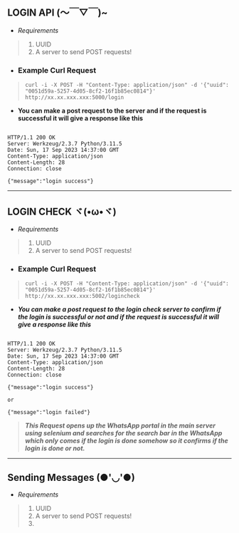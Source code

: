 ## LOGIN API (～￣▽￣)~

-   *Requirements*
> 1. UUID
> 2. A server to send POST requests! 

- ### Example Curl Request
>  `curl -i -X POST -H "Content-Type: application/json" -d '{"uuid": "0051d59a-5257-4d05-8cf2-16f1b85ec0814"}' http://xx.xx.xxx.xxx:5000/login` 


- **You can make a post request to the server and if the request is successful it will give a response like this**

```

HTTP/1.1 200 OK
Server: Werkzeug/2.3.7 Python/3.11.5
Date: Sun, 17 Sep 2023 14:37:00 GMT
Content-Type: application/json
Content-Length: 28
Connection: close

{"message":"login success"}

```


******************************************************************************


## LOGIN CHECK ヾ(•ω•ヾ)

-   *Requirements*
> 1. UUID
> 2. A server to send POST requests! 


- ### Example Curl Request
>  `curl -i -X POST -H "Content-Type: application/json" -d '{"uuid": "0051d59a-5257-4d05-8cf2-16f1b85ec0814"}' http://xx.xx.xxx.xxx:5002/logincheck` 

- ***You can make a post request to the login check server to confirm if the login is successful or not and if the request is successful it will give a response like this***

```

HTTP/1.1 200 OK
Server: Werkzeug/2.3.7 Python/3.11.5
Date: Sun, 17 Sep 2023 14:37:00 GMT
Content-Type: application/json
Content-Length: 28
Connection: close

{"message":"login success"}

or 

{"message":"login failed"}

```

> ***This Request opens up the WhatsApp portal in the main server using selenium and searches for the search bar in the WhatsApp which only comes if the login is done somehow so it confirms if the login is done or not.***


******************************************************************************

## Sending Messages (●'◡'●)


-   *Requirements*
> 1. UUID
> 2. A server to send POST requests! 
> 3. 
